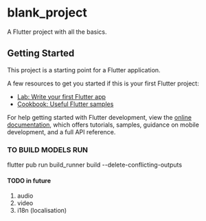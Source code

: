 # blank_project

A Flutter project with all the basics.

## Getting Started

This project is a starting point for a Flutter application.

A few resources to get you started if this is your first Flutter project:

- [Lab: Write your first Flutter app](https://docs.flutter.dev/get-started/codelab)
- [Cookbook: Useful Flutter samples](https://docs.flutter.dev/cookbook)

For help getting started with Flutter development, view the
[online documentation](https://docs.flutter.dev/), which offers tutorials,
samples, guidance on mobile development, and a full API reference.

### TO BUILD MODELS RUN
flutter pub run build_runner build --delete-conflicting-outputs

#### TODO in future
1) audio
2) video
3) i18n (localisation)